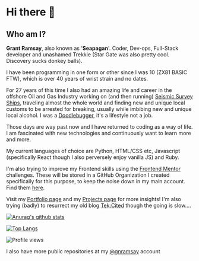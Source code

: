 # Hi there 👋

## Who am I?

**Grant Ramsay**, also known as '**Seapagan**'. Coder, Dev-ops, Full-Stack
developer and unashamed Trekkie (Star Gate was also pretty cool. Discovery sucks
donkey balls).

I have been programming in one form or other since I was 10 (ZX81 BASIC FTW),
which is over 40 years of wrist strain and no dates.

For 27 years of this time I also had an amazing life and career in the offshore
Oil and Gas Industry working on (and then running) [Seismic Survey Ships][mss],
traveling almost the whole world and finding new and unique local customs to be
arrested for breaking, usually while imbibing new and unique local alcohol. I
was a [Doodlebugger][db], it's a lifestyle not a job.

Those days are way past now and I have returned to coding as a way of life. I am
fascinated with new technologies and continuously want to learn more and more.

My current languages of choice are Python, HTML/CSS etc, Javascript
(specifically React though I also perversely enjoy vanilla JS) and Ruby.

I'm also trying to improve my Frontend skills using the [Frontend Mentor](https://www.frontendmentor.io) challenges.
These will be stored in a GitHub Organization I created specifically for this purpose, to keep the noise down in my main account. Find them [here](https://github.com/seapagan-fem). 

Visit my [Portfolio page][porto] and my [Projects
page][projects] for more insights! I'm also trying (badly) to resurrect my old
blog [Tek:Cited][tekcited] though the going is slow....

[![Anurag's github
stats](https://github-readme-stats-seapagan.vercel.app/api?username=seapagan&theme=blue-green&count_private=true&show_icons=true)](https://github.com/anuraghazra/github-readme-stats)

[![Top Langs](https://github-readme-stats-seapagan.vercel.app/api/top-langs/?username=seapagan&theme=blue-green&hide=shell,perl&langs_count=5)](https://github.com/anuraghazra/github-readme-stats)

![Profile views](https://gpvc.arturio.dev/seapagan)

I also have more public repositories at my [@gnramsay][othergh] account

[porto]: https://www.gnramsay.com
[projects]: https://www.grantramsay.dev
[othergh]: https://github.com/gnramsay
[tekcited]: https://www.tekcited.net
[mss]: https://www.rigzone.com/training/insight.asp?insight_id=303
[db]: https://www.urbandictionary.com/define.php?term=doodlebugger
